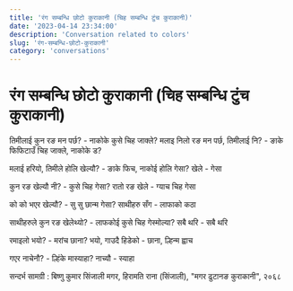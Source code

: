 ```yaml
---
title: 'रंग सम्बन्धि छोटो कुराकानी (चिह सम्बन्धि टुंच कुराकानी)'
date: '2023-04-14 23:34:00'
description: 'Conversation related to colors'
slug: 'रंग-सम्बन्धि-छोटो-कुराकानी'
category: 'conversations'
---
```


# रंग सम्बन्धि छोटो कुराकानी (चिह सम्बन्धि टुंच कुराकानी)

तिमीलाई कुन रङ मन पर्छ? - नाकोके कुसे चिह जाक्ले?
मलाइ निलो रङ मन पर्छ, तिमीलाई नि? - ङाके फिफिटाउँ  चिह जाक्ले, नाकोके ड?

मलाई हरियो,  तिमीले होलि खेल्यौ? - ङाके फिच, नाकोई होलि गेसा?
खेले - गेसा

कुन रङ खेल्यौ नी? - कुसे चिह गेसा?
रातो रङ खेले - ग्याच चिह गेसा

को को भएर खेल्यौ? - सु सु छान्म गेसा?
साथीहरु सँग - लाफाको कठा

साथीहरुले कुन रङ खेलेथ्यो? - लाफकोई  कुसे चिह गेस्मोल्या?
सबै थरि - सबै थरि

रमाइलो भयो? - मरांच छाना?
भयो, गाउदै हिडेको - छाना, ल्हिन्म ह्वाच

गएर नाचेनौ? - ल्हिंके मास्याहा?
नाच्यौ - स्याहा

सन्दर्भ सामग्री  : बिष्णु कुमार सिंजाली मगर, हिरामति राना (सिंजाली),  "मगर  ढुटानङ कुराकानी", २०६८ 